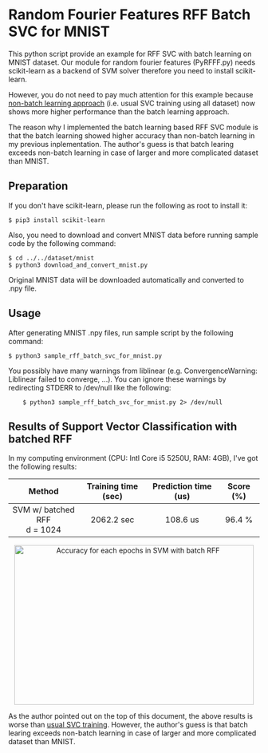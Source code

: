 Random Fourier Features RFF Batch SVC for MNIST
====

This python script provide an example for RFF SVC with batch learning on MNIST dataset.
Our module for random fourier features (PyRFFF.py) needs scikit-learn as a backend of SVM solver therefore you need to install scikit-learn.

However, you do not need to pay much attention for this example because
[non-batch learning approach](../rff_svc_for_mnist/README.md)
(i.e. usual SVC training using all dataset) now shows more higher performance than the batch learning approach.

The reason why I implemented the batch learning based RFF SVC module is that
the batch learning showed higher accuracy than non-batch learning in my previous inplementation.
The author's guess is that batch learing exceeds non-batch learning in case of larger and more complicated dataset than MNIST.


## Preparation

If you don't have scikit-learn, please run the following as root to install it:

```console
$ pip3 install scikit-learn
```

Also, you need to download and convert MNIST data before running sample code by the following command:

```console
$ cd ../../dataset/mnist
$ python3 download_and_convert_mnist.py
```

Original MNIST data will be downloaded automatically and converted to .npy file.


## Usage

After generating MNIST .npy files, run sample script by the following command:

```console
$ python3 sample_rff_batch_svc_for_mnist.py
```

You possibly have many warnings from liblinear (e.g. ConvergenceWarning: Liblinear failed to converge, ...).
You can ignore these warnings by redirecting STDERR to /dev/null like the following:

```console
    $ python3 sample_rff_batch_svc_for_mnist.py 2> /dev/null
```


## Results of Support Vector Classification with batched RFF

In my computing environment (CPU: Intl Core i5 5250U, RAM: 4GB), I've got the following results:

| Method                           | Training time (sec) | Prediction time (us)| Score (%) |
| :------------------------------: | :-----------------: | :-----------------: | :-------: |
| SVM w/ batched RFF <br> d = 1024 | 2062.2 sec          | 108.6 us            | 96.4 %    |

<div align="center">
  <img src="figure_rff_batch_svc_for_mnist.png" width="480" height="320" alt="Accuracy for each epochs in SVM with batch RFF" />
</div>

As the author pointed out on the top of this document, the above results is worse than
[usual SVC training](https://github.com/tiskw/RandomFourierFeatures/blob/master/examples/rff_svc_for_mnist/README.md).
However, the author's guess is that batch learing exceeds non-batch learning in case of larger and more complicated dataset than MNIST.


